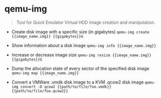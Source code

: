 # qemu-img
> Tool for Quick Emulator Virtual HDD image creation and manipulation.

- Create disk image with a specific size (in gigabytes)
`qemu-img create {{image_name.img}} {{gigabytes}}G`

- Show information about a disk image
`qemu-img info {{image_name.img}}`

- Increase or decrease image size
`qemu-img resize {{image_name.img}} {{gigabytes}}G`

- Dump the allocation state of every sector of the specified disk image
`qemu-img map {{image_name.img}}`

- Convert a VMWare .vmdk disk image to a KVM .qcow2 disk image
`qemu-img convert -O qcow2 {{path/to/file/foo.vmdk}} {{path/to/file/foo.qcow2}}`
